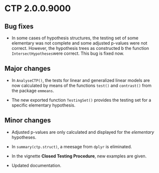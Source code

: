 # CTP 2.0.0.9000

## Bug fixes

* In some cases of hypothesis structures, the testing set of some elementary was not complete and some adjusted p-values were not correct. However, the hypothesis trees as constructed b the function `IntersectHypotheses`were correct. This bug is fixed now.

## Major changes

* In `AnalyseCTP()`, the tests for linear and generalized linear models are now calculated by means of the functions `test()` and `contrast()` from the package `emmeans`.

* The new exported function `TestingSet()` provides the testing set for a specific elementary hypothesis.

## Minor changes

* Adjusted p-values are only calculated and displayed for the *elementary* hypotheses. 

* In `summary(ctp.struct)`, a meesage from `dplyr` is eliminated.

* In the vignette **Closed Testing Procedure**, new examples are given.

* Updated documentation.

